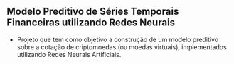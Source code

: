 
## Modelo Preditivo de Séries Temporais Financeiras utilizando Redes Neurais

* Projeto que tem como objetivo a construção de um modelo preditivo sobre a cotação de criptomoedas (ou moedas virtuais), implementados utilizando Redes Neurais Artificiais.

